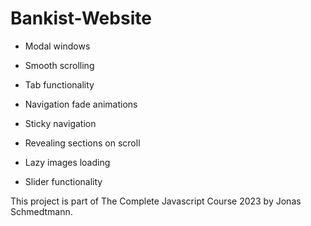 # Bankist-Website

* Modal windows

* Smooth scrolling

* Tab functionality

* Navigation fade animations

* Sticky navigation

* Revealing sections on scroll

* Lazy images loading

* Slider functionality

This project is part of The Complete Javascript Course 2023 by Jonas Schmedtmann.
